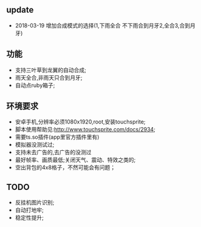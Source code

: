 update
---
- 2018-03-19 增加合成模式的选择(1,下雨全合 不下雨合到月牙2,全合3,合到月牙)

功能
---
- 支持三叶草到龙翼的自动合成;
- 雨天全合,非雨天只合到月牙;
- 自动点ruby箱子;

环境要求
---
- 安卓手机,分辨率必须1080x1920,root,安装touchsprite;
- 脚本使用帮助见:http://www.touchsprite.com/docs/2934;
- 需要ts.so插件(app里官方插件里有)
- 模拟器没测试过;
- 支持未去广告的,去广告的没测过
- 最好帧率、画质最低;关闭天气、震动、特效之类的;
- 空出背包的4x8格子，不然可能会有问题；


TODO
---
- 反挂机图片识别;
- 自动打地牢;
- 稳定性提升;


